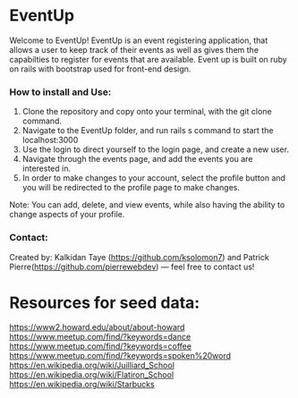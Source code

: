 # EventUp
Welcome to EventUp!  EventUp is an event registering application, that allows a user to keep track of their events as well as gives them the capabilties to register for events that are available. Event up is built on ruby on rails with bootstrap used for front-end design.  

### How to install and Use:
1. Clone the repository and copy onto your terminal, with the git clone command.
2. Navigate to the EventUp folder, and run rails s command to start the localhost:3000
3. Use the login to direct yourself to the login page, and create a new user. 
4. Navigate through the events page, and add the events you are interested in.
5. In order to make changes to your account, select the profile button and you will be redirected to the profile page to make changes. 

Note: You can add, delete, and view events, while also having the ability to change aspects of your profile. 


### Contact:
Created by: Kalkidan Taye (https://github.com/ksolomon7) and 
Patrick Pierre(https://github.com/pierrewebdev) — feel free to contact us!

# Resources for seed data:
https://www2.howard.edu/about/about-howard
https://www.meetup.com/find/?keywords=dance
https://www.meetup.com/find/?keywords=coffee
https://www.meetup.com/find/?keywords=spoken%20word
https://en.wikipedia.org/wiki/Juilliard_School
https://en.wikipedia.org/wiki/Flatiron_School
https://en.wikipedia.org/wiki/Starbucks
